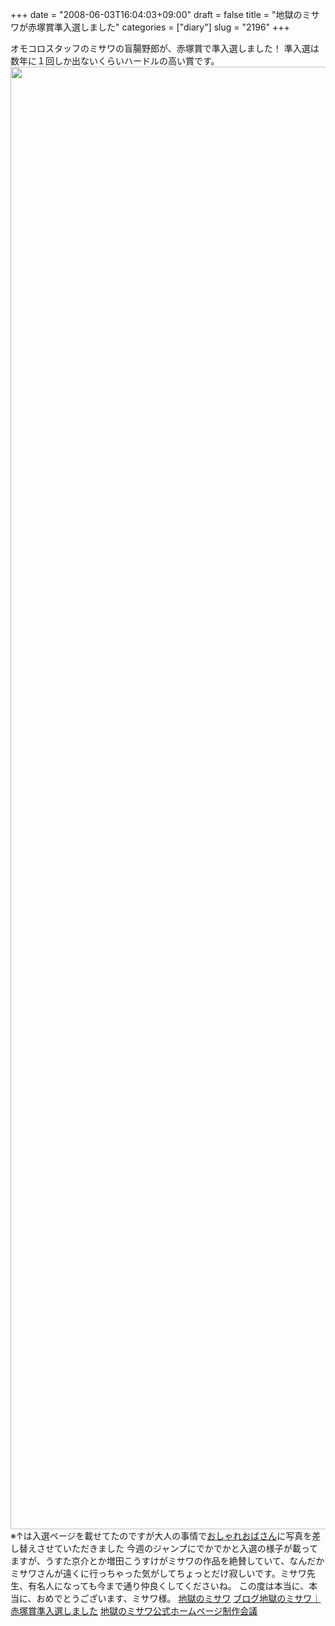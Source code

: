 +++
date = "2008-06-03T16:04:03+09:00"
draft = false
title = "地獄のミサワが赤塚賞準入選しました"
categories = ["diary"]
slug = "2196"
+++

オモコロスタッフのミサワの盲腸野郎が、赤塚賞で準入選しました！
準入選は数年に１回しか出ないくらいハードルの高い賞です。
<img src="http://ieiriblog.img.jugem.jp/20080604_460207.jpg" width="1654" height="2340" alt="" class="pict" />
※↑は入選ページを載せてたのですが大人の事情で<a href="http://picup.omocoro.jp/?eid=345" target="_blank">おしゃれおばさん</a>に写真を差し替えさせていただきました
今週のジャンプにでかでかと入選の様子が載ってますが、うすた京介とか増田こうすけがミサワの作品を絶賛していて、なんだかミサワさんが遠くに行っちゃった気がしてちょっとだけ寂しいです。ミサワ先生、有名人になっても今まで通り仲良くしてくださいね。
この度は本当に、本当に、おめでとうございます、ミサワ様。
<a href="http://hadagi.com/" target="_blank">地獄のミサワ</a>
<a href="http://omo-misawa.jugem.jp/?eid=26" target="_blank">ブログ地獄のミサワ｜赤塚賞準入選しました</a>
<a href="http://jp.youtube.com/watch?v=Ao3PR5KhHQY" target="_blank">地獄のミサワ公式ホームページ制作会議</a>
